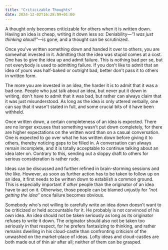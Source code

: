 ```yaml
---
title: "Criticizable Thoughts"
date: 2024-12-02T16:28:09+01:00
---
```


A thought only becomes criticizable for others when it is written down. Having
an idea is cheap, writing it down less so: Deniability—_"I was just thinking 
aloud!"_—is gone, and a thought can be scrutinized.

Once you've written something down and handed it over to others, you are
somewhat invested in it. Admitting that the idea was stupid comes at a cost.
One has to give the idea up and admit failure. This is nothing bad per se, but
not everybody is used to admitting failure. If you don't like to admit that an
idea of yours was half-baked or outright bad, better don't pass it to others in
written form.

The more you are invested in an idea, the harder it is to admit that it was a
bad one. People who just talk about an idea, but never put it down in writing,
don't have to admit that it was bad, but rather can always claim that it was
just misunderstood. As long as the idea is only uttered verbally, one can say
that it wasn't stated in full, and some crucial bits of it have been withheld.

Once written down, a certain completeness of an idea is expected. There are no
longer excuses that something wasn't put down completely, for there are higher
expectations on the written word than on a casual conversation. One is expected
to go over what he has written down before giving it to others, thereby noticing
gaps to be filled in. A conversation can always remain incomplete, and it is
totally acceptable to continue talking about an idea later on. Contrary to this,
sending out a sloppy draft to others for serious consideration is rather rude.

Ideas can be discussed and further refined in brain-storming sessions and the
like. However, as soon as further action has to be taken to follow up on an
idea, it first needs to be written down to establish a common ground. This is
especially important if _other_ people than the originator of an idea have to
act on it. Otherwise, those people can be blamed unjustly for _"not getting the
idea"_ once failure becomes obvious.

Somebody who's not willing to carefully write an idea down doesn't want to be
criticized or held accountable for it. He probably is not convinced of his own
idea. An idea should not be taken seriously as long as its originator refuses
to write it down. The originator should also not be taken too seriously in that
respect, for he prefers fantasizing to thinking, and rather remains dwelling in
his cloud-castle than confronting criticism of the unwashed on the market-place
of ideas. Lofty ideas and cloud-castles are both made out of thin air after all;
neither of them can be grasped.
